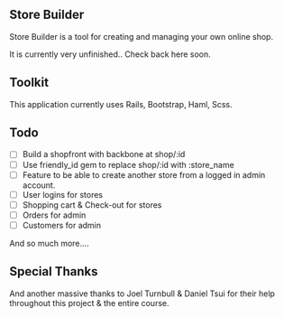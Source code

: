 ## Store Builder
Store Builder is a tool for creating and managing your own online shop.

It is currently very unfinished.. Check back here soon.

## Toolkit
This application currently uses Rails, Bootstrap, Haml, Scss.

## Todo
+ [ ] Build a shopfront with backbone at shop/:id
+ [ ] Use friendly_id gem to replace shop/:id with :store_name
+ [ ] Feature to be able to create another store from a logged in admin account.
+ [ ] User logins for stores
+ [ ] Shopping cart & Check-out for stores
+ [ ] Orders for admin
+ [ ] Customers for admin

And so much more....

## Special Thanks
And another massive thanks to Joel Turnbull & Daniel Tsui for their help throughout this project & the entire course.
